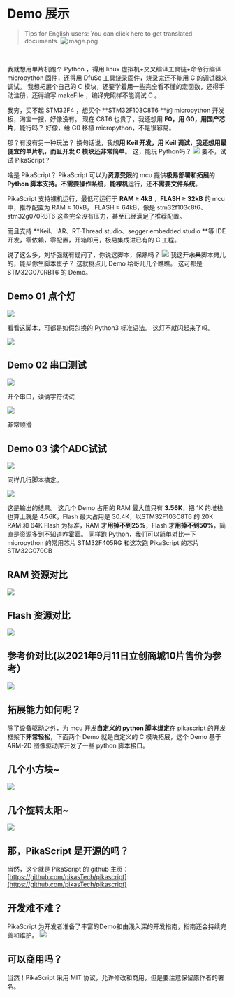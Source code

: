 # Demo 展示

> Tips for English users: 
> You can click here to get translated documents.
> ![image.png](https://cdn.nlark.com/yuque/0/2021/png/22991477/1638857699283-57261588-4800-4f01-aad8-6632f608287b.png#clientId=ucff7202f-a5f9-4&crop=0&crop=0&crop=1&crop=1&from=paste&height=209&id=ud28c7423&margin=%5Bobject%20Object%5D&name=image.png&originHeight=418&originWidth=2441&originalType=binary&ratio=1&rotation=0&showTitle=false&size=183929&status=done&style=none&taskId=u4ff4de09-e59f-4212-aec8-a572b735324&title=&width=1220.5)

​

我就想用单片机跑个 Python ，得用 linux 虚拟机+交叉编译工具链+命令行编译 micropython 固件，还得用 DfuSe 工具烧录固件，烧录完还不能用 C 的调试器来调试。
我想拓展个自己的 C 模块，还要学着用一些完全看不懂的宏函数，还得手动注册，还得编写 makeFile ，编译完照样不能调试 C 。


我穷，买不起 STM32F4 ，想买个 **STM32F103C8T6 **的 micropython 开发板，淘宝一搜，好像没有。
现在 C8T6 也贵了，我还想用 **F0，用 G0，用国产芯片**，能行吗？
好像，给 G0 移植 micropython，不是很容易。


那？有没有另一种玩法？
换句话说，我想**用 Keil 开发，用 Keil 调试，**我还想用**最便宜的单片机，**而且**开发 C 模块还非常简单**。
这，能玩 Python吗？
![](https://user-images.githubusercontent.com/88232613/132941900-985ebc9e-fb65-48f6-8677-d3ebc65422ee.gif#crop=0&crop=0&crop=1&crop=1&height=244&id=q1g9g&originHeight=307&originWidth=581&originalType=binary&ratio=1&rotation=0&showTitle=false&status=done&style=none&title=&width=461.9920654296875)
要不，试试 PikaScript？


啥是 PikaScript？
PikaScript 可以为**资源受限**的 mcu 提供**极易部署和拓展**的 **Python **脚本支持。**不需要操作系统**，能**裸机**运行，还**不需要文件系统**。


PikaScript 支持裸机运行，最低可运行于 **RAM ≥ 4kB** ，**FLASH ≥ 32kB** 的 mcu 中，推荐配置为 RAM ≥ 10kB， FLASH ≥ 64kB，像是 stm32f103c8t6、stm32g070RBT6 这些完全没有压力，甚至已经满足了推荐配置。
​

而且支持 **Keil、IAR、RT-Thread studio、segger embedded studio **等 IDE 开发，零依赖，零配置，开箱即用，极易集成进已有的 C 工程。


说了这么多，刘华强就有疑问了，你说这脚本，保熟吗？
![](https://cdn.nlark.com/yuque/0/2021/png/22991477/1638666543673-423aafcb-0c29-49b3-8221-22fdc3c65199.png#clientId=ub9474c38-162a-4&crop=0&crop=0&crop=1&crop=1&from=paste&height=277&id=u77ab704c&margin=%5Bobject%20Object%5D&originHeight=636&originWidth=1005&originalType=url&ratio=1&rotation=0&showTitle=false&status=done&style=none&taskId=ufd06fc38-dc8a-445d-8948-c7946773dca&title=&width=437.01190185546875)
我这开~~水果~~脚本摊儿的，能买你生脚本蛋子？
这就挑点儿 Demo 给哥儿几个瞧瞧。
这可都是 STM32G070RBT6 的 Demo。
## Demo 01 点个灯


![](https://user-images.githubusercontent.com/88232613/132943903-b3558929-a107-4a99-bdc4-1b3fd3f7172b.png#crop=0&crop=0&crop=1&crop=1&height=586&id=SiXrA&originHeight=938&originWidth=512&originalType=binary&ratio=1&rotation=0&showTitle=false&status=done&style=none&title=&width=319.99407958984375)


看看这脚本，可都是如假包换的 Python3 标准语法。
这灯不就闪起来了吗。


![](https://user-images.githubusercontent.com/88232613/132943428-f2b365ca-140e-42f4-936c-db6a7d9f8dee.gif#crop=0&crop=0&crop=1&crop=1&height=220&id=zJP5B&originHeight=424&originWidth=600&originalType=binary&ratio=1&rotation=0&showTitle=false&status=done&style=none&title=&width=311.9901123046875)


## Demo 02 串口测试


![](https://user-images.githubusercontent.com/88232613/132944132-90898355-de94-4d81-990b-7b85d4a4d08a.png#crop=0&crop=0&crop=1&crop=1&height=314&id=sd8np&originHeight=543&originWidth=510&originalType=binary&ratio=1&rotation=0&showTitle=false&status=done&style=none&title=&width=294.9900817871094)


开个串口，读俩字符试试


![](https://user-images.githubusercontent.com/88232613/132943365-0f7059b3-4f9d-4989-a5ec-2cce72b0cc96.gif#crop=0&crop=0&crop=1&crop=1&height=369&id=oUzdD&originHeight=470&originWidth=600&originalType=binary&ratio=1&rotation=0&showTitle=false&status=done&style=none&title=&width=470.9901123046875)


非常顺滑
## Demo 03 读个ADC试试


![](https://user-images.githubusercontent.com/88232613/132944180-a805c8f8-40d5-45ff-ae2a-a0fe8f9db1ab.png#crop=0&crop=0&crop=1&crop=1&height=498&id=g5vb2&originHeight=763&originWidth=450&originalType=binary&ratio=1&rotation=0&showTitle=false&status=done&style=none&title=&width=293.9900817871094)


同样几行脚本搞定。


![](https://user-images.githubusercontent.com/88232613/132944185-0a01b1ba-8cf7-4f9f-9d73-fe9cbcd52f0b.png#crop=0&crop=0&crop=1&crop=1&height=174&id=xDf51&originHeight=186&originWidth=108&originalType=binary&ratio=1&rotation=0&showTitle=false&status=done&style=none&title=&width=100.99603271484375)


这是输出的结果。
这几个 Demo 占用的 RAM 最大值只有 **3.56K**，把 1K 的堆栈也算上就是 4.56K，Flash 最大占用是 30.4K，以STM32F103C8T6 的 20K RAM 和 64K Flash 为标准，RAM 才**用掉不到25%**，Flash 才**用掉不到50%**，简直是资源多到不知道咋霍霍。
同样跑 Python，我们可以简单对比一下 micropython 的常用芯片 STM32F405RG 和这次跑 PikaScript 的芯片 STM32G070CB
## RAM 资源对比


![](https://user-images.githubusercontent.com/88232613/132944731-a55ece1d-061f-4b91-ba87-bd6547be96a7.png#crop=0&crop=0&crop=1&crop=1&height=201&id=N85Ps&originHeight=671&originWidth=1297&originalType=binary&ratio=1&rotation=0&showTitle=false&status=done&style=none&title=&width=388.01043701171875)


## Flash 资源对比


![](https://user-images.githubusercontent.com/88232613/132944745-e9cf598d-e75f-40bb-873e-911819d535b7.png#crop=0&crop=0&crop=1&crop=1&height=206&id=AKPRQ&originHeight=738&originWidth=1280&originalType=binary&ratio=1&rotation=0&showTitle=false&status=done&style=none&title=&width=358.01043701171875)
## 参考价对比(以2021年9月11日立创商城10片售价为参考）


![](https://user-images.githubusercontent.com/88232613/132944757-2b5cfda8-f93f-4456-8d7f-4e4767954056.png#crop=0&crop=0&crop=1&crop=1&height=204&id=hM28p&originHeight=709&originWidth=1269&originalType=binary&ratio=1&rotation=0&showTitle=false&status=done&style=none&title=&width=365.01043701171875)


## 拓展能力如何呢？


除了设备驱动之外，为 mcu 开发**自定义的 python 脚本绑定**在 pikascript 的开发框架下**非常轻松**，下面两个 Demo 就是自定义的 C 模块拓展，这个 Demo 基于 ARM-2D 图像驱动库开发了一些 python 脚本接口。
## 几个小方块~


![](https://user-images.githubusercontent.com/88232613/132945282-bfd310df-8063-456d-b90c-6b798a2c8ed5.gif#crop=0&crop=0&crop=1&crop=1&height=571&id=FIgAu&originHeight=856&originWidth=600&originalType=binary&ratio=1&rotation=0&showTitle=false&status=done&style=none&title=&width=399.9896240234375)
## 几个旋转太阳~


![](https://user-images.githubusercontent.com/88232613/132945107-e473a2cc-9fbc-47f9-aaed-a28d3ad1048c.gif#crop=0&crop=0&crop=1&crop=1&height=481&id=IUaWu&originHeight=704&originWidth=600&originalType=binary&ratio=1&rotation=0&showTitle=false&status=done&style=none&title=&width=409.9896240234375)
## 那，PikaScript 是开源的吗？
当然，这个就是 PikaScript 的 github 主页：
[https://github.com/pikasTech/pikascript](https://github.com/pikasTech/pikascript)
## 开发难不难？
PikaScript 为开发者准备了丰富的Demo和由浅入深的开发指南，指南还会持续完善和维护。
![](https://user-images.githubusercontent.com/88232613/132945342-6ace05aa-50c4-4533-9129-ef131cd9fc1d.png#crop=0&crop=0&crop=1&crop=1&height=268&id=us2U3&originHeight=699&originWidth=618&originalType=binary&ratio=1&rotation=0&showTitle=false&status=done&style=none&title=&width=236.98959350585938)
## 可以商用吗？
当然！PikaScript 采用 MIT 协议，允许修改和商用，但是要注意保留原作者的署名。


